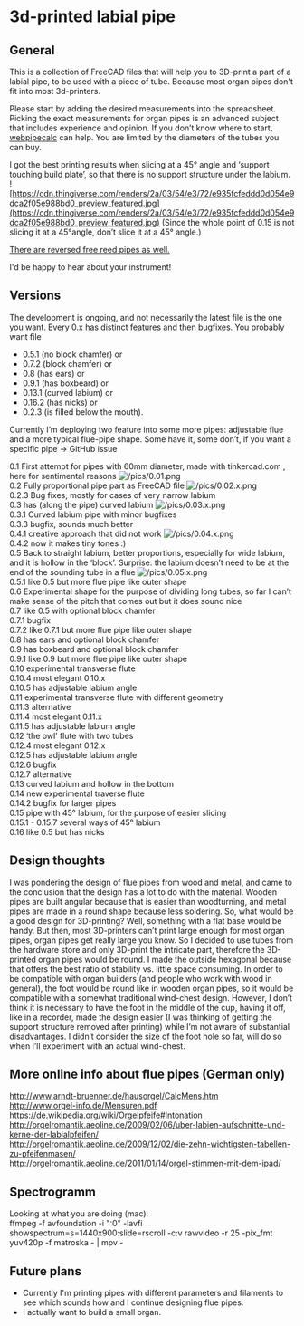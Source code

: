 # 3d-printed labial pipe

## General
This is a collection of FreeCAD files that will help you to 3D-print a part of a labial pipe, to be used with a piece of tube. Because most organ pipes don't fit into most 3d-printers.

Please start by adding the desired measurements into the spreadsheet. Picking the exact measurements for organ pipes is an advanced subject that includes experience and opinion. If you don’t know where to start, [webpipecalc](https://cuervo.phoenix.uberspace.de/webpipecalc/) can help. You are limited by the diameters of the tubes you can buy. 

I got the best printing results when slicing at a 45° angle and ‘support touching build plate’, so that there is no support structure under the labium. <br>
![https://cdn.thingiverse.com/renders/2a/03/54/e3/72/e935fcfeddd0d054e9dca2f05e988bd0_preview_featured.jpg](https://cdn.thingiverse.com/renders/2a/03/54/e3/72/e935fcfeddd0d054e9dca2f05e988bd0_preview_featured.jpg)
(Since the whole point of 0.15 is not slicing it at a 45°angle, don’t slice it at a 45° angle.)

[There are reversed free reed pipes as well.](https://github.com/benjaminwand/3d-printed-reversed-free-reed-pipe)

I'd be happy to hear about your instrument!

## Versions
The development is ongoing, and not necessarily the latest file is the one you want. Every 0.x has distinct features and then bugfixes. You probably want file 
* 0.5.1 (no block chamfer) or 
* 0.7.2 (block chamfer) or 
* 0.8 (has ears) or 
* 0.9.1 (has boxbeard) or 
* 0.13.1 (curved labium) or
* 0.16.2 (has nicks) or
* 0.2.3 (is filled below the mouth).

Currently I’m deploying two feature into some more pipes: adjustable flue and a more typical flue-pipe shape. Some have it, some don’t, if you want a specific pipe -> GitHub issue

0.1 First attempt for pipes with 60mm diameter, made with tinkercad.com , here for sentimental reasons ![/pics/0.01.png](/pics/0.01.png)<br>
0.2 Fully proportional pipe part as FreeCAD file ![/pics/0.02.x.png](/pics/0.02.x.png)<br>
0.2.3 Bug fixes, mostly for cases of very narrow labium <br>
0.3 has (along the pipe) curved labium ![/pics/0.03.x.png](/pics/0.03.x.png)<br>
0.3.1 Curved labium pipe with minor bugfixes <br>
0.3.3 bugfix, sounds much better <br>
0.4.1 creative approach that did not work ![/pics/0.04.x.png](/pics/0.04.x.png)
<br>
0.4.2 now it makes tiny tones :) <br>
0.5 Back to straight labium, better proportions, especially for wide labium, and it is hollow in the ‘block’. Surprise: the labium doesn’t need to be at the end of the sounding tube in a flue ![/pics/0.05.x.png](/pics/0.05.x.png)<br>
0.5.1 like 0.5 but more flue pipe like outer shape <br>
0.6 Experimental shape for the purpose of dividing long tubes, so far I can’t make sense of the pitch that comes out but it does sound nice <br>
0.7 like 0.5 with optional block chamfer <br>
0.7.1 bugfix <br>
0.7.2 like 0.7.1 but more flue pipe like outer shape <br>
0.8 has ears and optional block chamfer <br>
0.9 has boxbeard  and optional block chamfer <br>
0.9.1 like 0.9 but more flue pipe like outer shape <br>
0.10 experimental transverse flute <br>
0.10.4 most elegant 0.10.x<br>
0.10.5 has adjustable labium angle <br>
0.11 experimental transverse flute with different geometry <br>
0.11.3 alternative <br>
0.11.4 most elegant 0.11.x <br>
0.11.5 has adjustable labium angle <br>
0.12 ‘the owl’ flute with two tubes <br>
0.12.4 most elegant 0.12.x <br>
0.12.5 has adjustable labium angle <br>
0.12.6 bugfix <br>
0.12.7 alternative <br>
0.13 curved labium and hollow in the bottom <br>
0.14 new experimental traverse flute <br>
0.14.2 bugfix for larger pipes <br>
0.15 pipe with 45° labium, for the purpose of easier slicing <br>
0.15.1 - 0.15.7 several ways of 45° labium <br>
0.16 like 0.5 but has nicks <br>

## Design thoughts
I was pondering the design of flue pipes from wood and metal, and came to the conclusion that the design has a lot to do with the material. Wooden pipes are built angular because that is easier than woodturning, and metal pipes are made in a round shape because less soldering. So, what would be a good design for 3D-printing? Well, something with a flat base would be handy. But then, most 3D-printers can’t print large enough for most organ pipes, organ pipes get really large you know. So I decided to use tubes from the hardware store and only 3D-print the intricate part, therefore the 3D-printed organ pipes would be round. I made the outside hexagonal because that offers the best ratio of stability vs. little space consuming.
In order to be compatible with organ builders (and people who work with wood in general), the foot would be round like in wooden organ pipes, so it would be compatible with a somewhat traditional wind-chest design. However, I don’t think it is necessary to have the foot in the middle of the cup, having it off, like in a recorder, made the design easier (I was thinking of getting the support structure removed after printing) while I’m not aware of substantial disadvantages.
I didn’t consider the size of the foot hole so far, will do so when I’ll experiment with an actual wind-chest.

## More online info about flue pipes (German only)
http://www.arndt-bruenner.de/hausorgel/CalcMens.htm <br>
http://www.orgel-info.de/Mensuren.pdf <br>
https://de.wikipedia.org/wiki/Orgelpfeife#Intonation <br>
http://orgelromantik.aeoline.de/2009/02/06/uber-labien-aufschnitte-und-kerne-der-labialpfeifen/ <br>
http://orgelromantik.aeoline.de/2009/12/02/die-zehn-wichtigsten-tabellen-zu-pfeifenmasen/ <br>
http://orgelromantik.aeoline.de/2011/01/14/orgel-stimmen-mit-dem-ipad/ <br>

## Spectrogramm
Looking at what you are doing (mac): <br>
ffmpeg -f avfoundation -i ":0" -lavfi showspectrum=s=1440x900:slide=rscroll -c:v rawvideo -r 25 -pix_fmt yuv420p -f matroska - | mpv -

## Future plans
* Currently I'm printing pipes with different parameters and filaments to see which sounds how and I continue designing flue pipes. 
* I actually want to build a small organ.